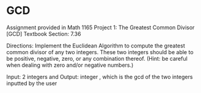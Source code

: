 # GCD
Assignment provided in Math 1165
Project 1: The Greatest Common Divisor [GCD]
Textbook Section: 7.36

Directions: Implement the Euclidean Algorithm to compute the greatest common divisor of any two integers. These two integers should be able to be positive, negative, zero, or any combination thereof. (Hint: be careful when dealing with zero and/or negative numbers.)

Input: 2 integers  and 
Output: integer , which is the gcd of the two integers inputted by the user
